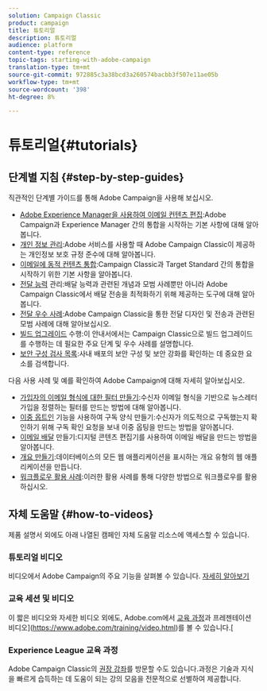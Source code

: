 ```yaml
---
solution: Campaign Classic
product: campaign
title: 튜토리얼
description: 튜토리얼
audience: platform
content-type: reference
topic-tags: starting-with-adobe-campaign
translation-type: tm+mt
source-git-commit: 972885c3a38bcd3a260574bacbb3f507e11ae05b
workflow-type: tm+mt
source-wordcount: '398'
ht-degree: 8%

---
```



# 튜토리얼{#tutorials}

## 단계별 지침 {#step-by-step-guides}

직관적인 단계별 가이드를 통해 Adobe Campaign을 사용해 보십시오.

* [Adobe Experience Manager을 사용하여 이메일 컨텐츠 편집](https://helpx.adobe.com/campaign/kb/acc-aem.html):Adobe Campaign과 Experience Manager 간의 통합을 시작하는 기본 사항에 대해 알아봅니다.
* [개인 정보 관리](https://helpx.adobe.com/kr/campaign/kb/acc-privacy.html):Adobe 서비스를 사용할 때 Adobe Campaign Classic이 제공하는 개인정보 보호 규정 준수에 대해 알아봅니다.
* [이메일에 동적 컨텐츠 통합](https://docs.adobe.com/content/help/en/campaign-classic/using/integrating-with-adobe-experience-cloud/adobe-target/inserting-a-dynamic-image.html):Campaign Classic과 Target Standard 간의 통합을 시작하기 위한 기본 사항을 알아봅니다.
* [전달 능력](../../delivery/using/deliverability-key-points.md) 관리:배달 능력과 관련된 개념과 모범 사례뿐만 아니라 Adobe Campaign Classic에서 배달 전송을 최적화하기 위해 제공하는 도구에 대해 알아봅니다.
* [전달 우수 사례](../../delivery/using/delivery-best-practices.md):Adobe Campaign Classic을 통한 전달 디자인 및 전송과 관련된 모범 사례에 대해 알아보십시오.
* [빌드 업그레이드](https://helpx.adobe.com/kr/campaign/kb/acc-build-upgrade.html) 수행:이 안내서에서는 Campaign Classic으로 빌드 업그레이드를 수행하는 데 필요한 주요 단계 및 우수 사례를 설명합니다.
* [보안 구성 검사 목록](https://helpx.adobe.com/kr/campaign/kb/acc-security.html):사내 배포의 보안 구성 및 보안 강화를 확인하는 데 중요한 요소를 검색합니다.

다음 사용 사례 및 예를 확인하여 Adobe Campaign에 대해 자세히 알아보십시오.

* [가입자의 이메일 형식에 대한 필터 만들기](../../platform/using/use-case.md#creating-a-filter-on-the-email-format-of-subscribers):수신자 이메일 형식을 기반으로 뉴스레터 가입을 정렬하는 필터를 만드는 방법에 대해 알아봅니다.
* [이중 옵트인](../../web/using/use-cases--web-forms.md#create-a-subscription--form-with-double-opt-in) 기능을 사용하여 구독 양식 만들기:수신자가 의도적으로 구독했는지 확인하기 위해 구독 확인 요청을 보내 이중 옵팅을 만드는 방법을 알아봅니다.
* [이메일 배달](../../web/using/use-case--creating-an-email-delivery.md) 만들기:디지털 콘텐츠 편집기를 사용하여 이메일 배달을 만드는 방법을 알아봅니다.
* [개요 만들기](../../web/using/use-cases--creating-overviews.md):데이터베이스의 모든 웹 애플리케이션을 표시하는 개요 유형의 웹 애플리케이션을 만듭니다.
* [워크플로우 활용 사례](../../workflow/using/about-workflow-use-cases.md):이러한 활용 사례를 통해 다양한 방법으로 워크플로우를 활용하십시오.

## 자체 도움말 {#how-to-videos}

제품 설명서 외에도 아래 나열된 캠페인 자체 도움말 리소스에 액세스할 수 있습니다.

### 튜토리얼 비디오

비디오에서 Adobe Campaign의 주요 기능을 살펴볼 수 있습니다. [자세히 알아보기](https://docs.adobe.com/content/help/ko-KR/campaign-classic-learn/tutorials/overview.html)

### 교육 세션 및 비디오

이 짧은 비디오와 자세한 비디오 외에도, Adobe.com에서 [교육 과정](https://learning.adobe.com/catalog.html)과 프레젠테이션 비디오](https://www.adobe.com/training/video.html)를 볼 수 있습니다.[

### Experience League 교육 과정

Adobe Campaign Classic의 [권장 강좌](https://experienceleague.adobe.com/?lang=en#dashboard/learning)를 방문할 수도 있습니다.과정은 기술과 지식을 빠르게 습득하는 데 도움이 되는 강의 모음을 전문적으로 선별하여 제공합니다.
